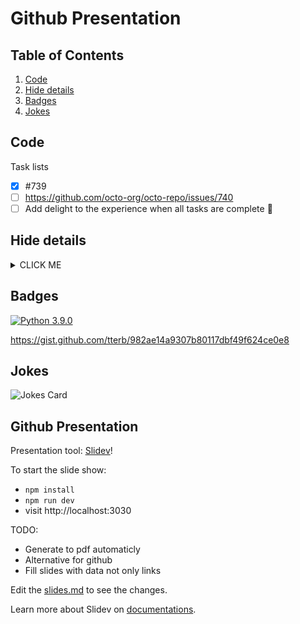


# Github Presentation
## Table of Contents

1. [Code](#code)
2. [Hide details](#hide-details)
3. [Badges](#badges)
4. [Jokes](#jokes)

## Code

Task lists

- [x] #739
- [ ] https://github.com/octo-org/octo-repo/issues/740
- [ ] Add delight to the experience when all tasks are complete :tada:

## Hide details

<details><summary>CLICK ME</summary>
<p>

#### We can hide anything, even code!

```python
   print( "Hello World")
```

</p>
</details>

## Badges

[![Python 3.9.0](https://img.shields.io/badge/python-3.8.7-blue.svg)](https://www.python.org/downloads/release/)

https://gist.github.com/tterb/982ae14a9307b80117dbf49f624ce0e8

## Jokes

<img src="https://readme-jokes.vercel.app/api?hideBorder" alt="Jokes Card" />

## Github Presentation
Presentation tool: [Slidev](https://github.com/slidevjs/slidev)!

To start the slide show:

- `npm install`
- `npm run dev`
- visit http://localhost:3030

TODO:
* Generate to pdf automaticly
* Alternative for github
* Fill slides with data not only links

Edit the [slides.md](./slides.md) to see the changes.

Learn more about Slidev on [documentations](https://sli.dev/).